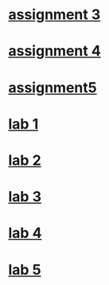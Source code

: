 # [assignment 3](https://github.com/manishshresth-19/wt-lab-assignment/tree/master/Assignment/Assignment3)
# [assignment 4](https://github.com/manishshresth-19/wt-lab-assignment/tree/master/Assignment/assignment%204)
# [assignment5](https://shresthamanish2003.com.np)
# [lab 1](https://github.com/manishshresth-19/wt-lab-assignment/tree/master/Lab/lab%201)
# [lab 2](https://github.com/manishshresth-19/wt-lab-assignment/tree/master/Lab/lab%202)
# [lab 3](https://github.com/manishshresth-19/wt-lab-assignment/tree/master/Lab/lab%203)
# [lab 4](https://github.com/manishshresth-19/wt-lab-assignment/tree/master/Lab/lab%204)
# [lab 5](https://github.com/manishshresth-19/wt-lab-assignment/tree/master/Lab/lab%205)

